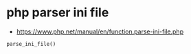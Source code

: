 # php parser ini file #

* https://www.php.net/manual/en/function.parse-ini-file.php

```
parse_ini_file()
```
